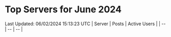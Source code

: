 # Top Servers for June 2024
Last Updated: 06/02/2024 15:13:23 UTC
| Server | Posts | Active Users |
| -- | -- | -- |
